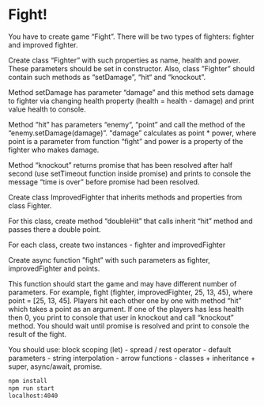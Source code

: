 # Fight!

You have to create game “Fight”. There will be two types of fighters: fighter and improved fighter.

Create class “Fighter” with such properties as name, health and power. These parameters should be set in constructor. Also, class ”Fighter” should contain such methods as “setDamage”, “hit“ and “knockout”.

Method setDamage has parameter “damage” and this method sets damage to fighter via changing health property (health = health - damage) and print value health to console.

Method “hit” has parameters “enemy“, “point” and call the method of the “enemy.setDamage(damage)”. "damage” calculates as point * power, where point is a parameter from function “fight” and power is a property of the fighter who makes damage.

Method “knockout” returns promise that has been resolved after half second (use setTimeout function inside promise) and prints to console the message “time is over” before promise had been resolved.

Create class ImprovedFighter that inherits methods and properties from class Fighter.

For this class, create method “doubleHit” that calls inherit “hit” method and passes there a double point.

For each class, create two instances - fighter and improvedFighter

Create async function ”fight” with such parameters as fighter, improvedFighter and points.

This function should start the game and may have different number of parameters. For example, fight (fighter, improvedFighter, 25, 13, 45), where point = [25, 13, 45]. Players hit each other one by one with method “hit” which takes a point as an argument. If one of the players has less health then 0, you print to console that user in knockout and call “knockout” method. You should wait until promise is resolved and print to console the result of the fight.

You should use: block scoping (let) - spread / rest operator - default parameters - string interpolation - arrow functions - classes + inheritance + super, async/await, promise.

```sh
npm install
npm run start
localhost:4040
```